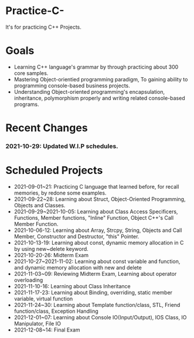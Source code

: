 # Practice-C-
It's for practicing C++ Projects.

# Goals
- Learning C++ language's grammar by through practicing about 300 core samples.
- Mastering Object-orientied programming paradigm, To gaining ability to programming console-based business projects.
- Understanding Object-oriented programming's encapsulation, inheritance, polymorphism properly and writing related console-based programs.

# Recent Changes
### 2021-10-29: Updated W.I.P schedules.

# Scheduled Projects
- 2021-09-01~21: Practicing C language that learned before, for recall memories, by redone some examples.
- 2021-09-22~28: Learning about Struct, Object-Oriented Programming, Objects and Classes.
- 2021-09-29~2021-10-05: Learning about Class Access Specificers, Functions, Member functions, "Inline" Function, Object C++'s Call Member Function.
- 2021-10-06-12: Learning about Array, Strcpy, String, Objects and Call Member, Constructor and Destructor, "this" Pointer.
- 2021-10-13-19: Learning about const, dynamic memory allocation in C by using new~delete keyword.
- 2021-10-20-26: Midterm Exam
- 2021-10-27~2021-11-02: Learning about const variable and function, and dynamic memory allocation with new and delete
- 2021-11-03~09: Reviewing Midterm Exam, Learning about operator overloading
- 2021-11-10-16: Learning about Class Inheritance
- 2021-11-17-23: Learning about Binding, overriding, static member variable, virtual function
- 2021-11-24~30: Learning about Template function/class, STL, Friend function/class, Exception Handling
- 2021-12-01~07: Learning about Console IO(Input/Output), IOS Class, IO Manipulator, File IO
- 2021-12-08~14: Final Exam

